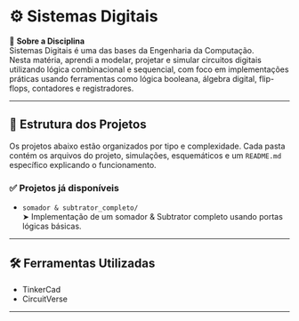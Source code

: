 # ⚙️ Sistemas Digitais

📘 **Sobre a Disciplina**  
Sistemas Digitais é uma das bases da Engenharia da Computação.  
Nesta matéria, aprendi a modelar, projetar e simular circuitos digitais utilizando lógica combinacional e sequencial, com foco em implementações práticas usando ferramentas como lógica booleana, álgebra digital, flip-flops, contadores e registradores.


---

## 📂 Estrutura dos Projetos

Os projetos abaixo estão organizados por tipo e complexidade. Cada pasta contém os arquivos do projeto, simulações, esquemáticos e um `README.md` específico explicando o funcionamento.

### ✅ Projetos já disponíveis

- `somador & subtrator_completo/`  
  ➤ Implementação de um somador & Subtrator completo usando portas lógicas básicas.


---

## 🛠️ Ferramentas Utilizadas

- TinkerCad
- CircuitVerse

---


##
